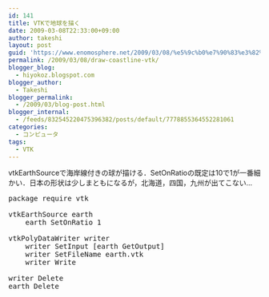 ```yaml
---
id: 141
title: VTKで地球を描く
date: 2009-03-08T22:33:00+09:00
author: takeshi
layout: post
guid: 'https://www.enomosphere.net/2009/03/08/%e5%9c%b0%e7%90%83%e3%82%92%e6%8f%8f%e3%81%8f/'
permalink: /2009/03/08/draw-coastline-vtk/
blogger_blog:
  - hiyokoz.blogspot.com
blogger_author:
  - Takeshi
blogger_permalink:
  - /2009/03/blog-post.html
blogger_internal:
  - /feeds/832545220475396382/posts/default/7778855364552281061
categories:
  - コンピュータ
tags:
  - VTK
---
```

vtkEarthSourceで海岸線付きの球が描ける．SetOnRatioの既定は10で1が一番細かい．日本の形状は少しまともになるが，北海道，四国，九州が出てこない...
<pre>
package require vtk

vtkEarthSource earth
    earth SetOnRatio 1

vtkPolyDataWriter writer
    writer SetInput [earth GetOutput]
    writer SetFileName earth.vtk
    writer Write

writer Delete
earth Delete</pre>